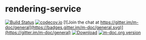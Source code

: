 # rendering-service
[![Build Status](https://travis-ci.org/m-doc/rendering-service.svg?branch=master)](https://travis-ci.org/m-doc/rendering-service)
[![codecov.io](https://codecov.io/github/m-doc/rendering-service/coverage.svg?branch=master)](https://codecov.io/github/m-doc/rendering-service?branch=master)
[![Join the chat at https://gitter.im/m-doc/general](https://badges.gitter.im/m-doc/general.svg)](https://gitter.im/m-doc/general)
[![Download](https://api.bintray.com/packages/m-doc/debian/rendering-service/images/download.svg)](https://bintray.com/m-doc/debian/rendering-service/_latestVersion)
[![m-doc.org version](https://img.shields.io/badge/m--doc.org-version-blue.svg)](http://rendering-service.m-doc.org/version)
